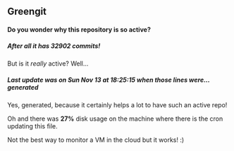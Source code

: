 ## Greengit

#### Do you wonder why this repository is so active?

##### After all it has 32902 commits!

But is it *really* active? Well...

##### Last update was on Sun Nov 13 at 18:25:15 when those lines were... generated

Yes, generated, because it certainly helps a lot to have such an active repo!

Oh and there was **27%** disk usage on the machine
where there is the cron updating this file.

Not the best way to monitor a VM in the cloud but it works! :)
